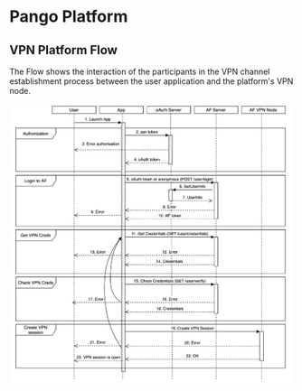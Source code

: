 # Pango Platform

## VPN Platform Flow

The Flow shows the interaction of the participants in the VPN channel establishment process between the user application and the platform's VPN node.

![](.gitbook/assets/screen-shot-2020-04-17-at-3.53.49-pm.png)

